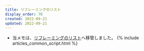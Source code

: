```yaml
---
title: リフレーミングのリスト
display_order: 70
created: 2022-09-21
updated: 2022-09-21
---
```

- 当メモは、[リフレーミングのリスト](https://thinktwice.tech/life/attitude/list_of_reframing/)へ移管しました。
{% include articles_common_script.html %}
